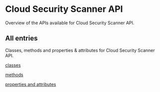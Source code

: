 [
This is a templated file. Adding content to this file may result in it being
reverted. Instead, if you want to place additional content, create an
"overview_content.md" file in `docs/` directory. The Sphinx tool will
pick up on the content and merge the content.
]: #

# Cloud Security Scanner API

Overview of the APIs available for Cloud Security Scanner API.

## All entries

Classes, methods and properties & attributes for
Cloud Security Scanner API.

[classes](https://cloud.google.com/python/docs/reference/websecurityscanner/latest/summary_class.html)

[methods](https://cloud.google.com/python/docs/reference/websecurityscanner/latest/summary_method.html)

[properties and
attributes](https://cloud.google.com/python/docs/reference/websecurityscanner/latest/summary_property.html)
